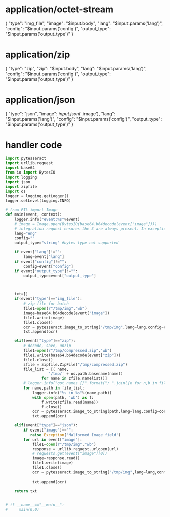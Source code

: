 # application/octet-stream
{
    "type": "img_file",
    "image": "$input.body",
    "lang": "$input.params('lang')",
    "config": "$input.params('config')",
    "output_type": "$input.params('output_type')"
}

# application/zip
{
    "type": "zip",
    "zip": "$input.body",
    "lang": "$input.params('lang')",
    "config": "$input.params('config')",
    "output_type": "$input.params('output_type')"
}
# application/json
{
    "type": "json",
    "image": $input.json('$.image'),
    "lang": "$input.params('lang')",
    "config": "$input.params('config')",
    "output_type": "$input.params('output_type')"
}

# handler code
```py
import pytesseract
import urllib.request
import base64
from io import BytesIO
import logging
import json
import zipfile
import os
logger = logging.getLogger()
logger.setLevel(logging.INFO)

# from PIL import Image
def main(event, context):
    logger.info("event:%s"%event)
    # image = Image.open(BytesIO(base64.b64decode(event["image"])))
    # integration request ensures the 3 are always present. In exception just value is absent
    lang="eng"
    config=""
    output_type="string" #bytes type not supported
    
    if event["lang"]!="":
        lang=event["lang"]
    if event["config"]!="":
        config=event["config"]
    if event["output_type"]!="":
        output_type=event["output_type"]

    
   
    txt=[]
    if(event["type"]=="img_file"):
        # zip file for batch
        file1=open(r"/tmp/img","wb")
        image=base64.b64decode(event["image"])
        file1.write(image)
        file1.close()  
        ocr = pytesseract.image_to_string("/tmp/img",lang=lang,config=config,output_type=output_type)
        txt.append(ocr)

    elif(event["type"]=="zip"):
        # decode, save, unzip
        file1=open(r"/tmp/compressed.zip","wb")
        file1.write(base64.b64decode(event["zip"]))
        file1.close() 
        zfile = zipfile.ZipFile("/tmp/compressed.zip")
        file_list = [( name, 
                   '/tmp/' + os.path.basename(name)) 
                for name in zfile.namelist()]
        # logger.info("got names {}".format("; ".join([n for n,b in file_list])))
        for name,path in file_list:
            logger.info("%s in %s"%(name,path))
            with open(path, 'wb') as f:
                f.write(zfile.read(name))
                f.close()
            ocr = pytesseract.image_to_string(path,lang=lang,config=config,output_type=output_type)
            txt.append(ocr)

    elif(event["type"]=="json"):
        if event["image"]=="":
           raise Exception('Malformed Image field')
        for url in event["image"]:
            file1=open(r"/tmp/img","wb")
            response = urllib.request.urlopen(url)
            # requests.get(event["image"][0])  
            image=response.read()
            file1.write(image)
            file1.close()  
            ocr = pytesseract.image_to_string("/tmp/img",lang=lang,config=config,output_type=output_type)
            
            txt.append(ocr)
    
    return txt
    

# if __name__=="__main__":
#     main(0,0)

```

